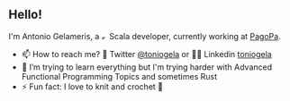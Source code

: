 <!--
**TonioGela/TonioGela** is a ✨ _special_ ✨ repository because its `README.md` (this file) appears on your GitHub profile.

Here are some ideas to get you started:

- 🔭 I’m currently working on ...
- 🌱 I’m currently learning ...
- 👯 I’m looking to collaborate on ...
- 🤔 I’m looking for help with ...
- 💬 Ask me about ...
-  ...
- 😄 Pronouns: ...
- ⚡ Fun fact: ...
-->


## Hello!

I'm Antonio Gelameris, a [<img alt="scala" width="10px" src="https://www.scala-lang.org/resources/img/frontpage/scala-spiral.png" />][scala] Scala developer, currently working at [PagoPa](https://www.pagopa.gov.it/).

- 📫 How to reach me? 🦜 Twitter [@toniogela][twitter] or 👨‍💻 Linkedin [toniogela][linkedin]
- 📖 I’m trying to learn everything but I'm trying harder with Advanced Functional Programming Topics and sometimes Rust
- ⚡ Fun fact: I love to knit and crochet 🧶 


[website]: https:/toniogela.dev
[scala]: https://www.scala-lang.org/
[lastminute]: https://www.lastminute.com/
[twitter]: https://twitter.com/TonioGela
[linkedin]: https://www.linkedin.com/in/toniogela/
